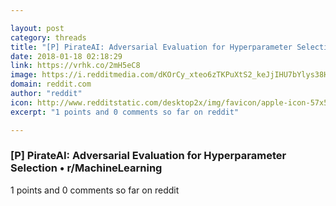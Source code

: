 ```yaml
---

layout: post
category: threads
title: "[P] PirateAI: Adversarial Evaluation for Hyperparameter Selection"
date: 2018-01-18 02:18:29
link: https://vrhk.co/2mH5eC8
image: https://i.redditmedia.com/dKOrCy_xteo6zTKPuXtS2_keJjIHU7bYlys38HgJiqo.jpg?w=320&s=054b481bd15c4c5e5a8bb6687ee993f7
domain: reddit.com
author: "reddit"
icon: http://www.redditstatic.com/desktop2x/img/favicon/apple-icon-57x57.png
excerpt: "1 points and 0 comments so far on reddit"

---
```


### [P] PirateAI: Adversarial Evaluation for Hyperparameter Selection • r/MachineLearning

1 points and 0 comments so far on reddit